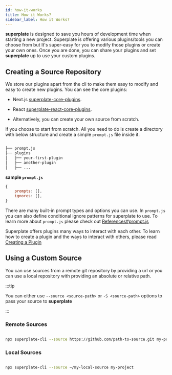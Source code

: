 ```yaml
---
id: how-it-works
title: How it Works?
sidebar_label: How it Works?
---
```


**superplate** is designed to save you hours of development time when starting a new project. Superplate is offering various plugins/tools you can choose from but It's super-easy for you to modify those plugins or create your own ones. Once you are done, you can share your plugins and set **superplate** up to use your custom plugins.

## Creating a Source Repository

We store our plugins apart from the cli to make them easy to modify and easy to create new plugins. You can see the core plugins:
 - Next.js [superplate-core-plugins](https://github.com/pankod/superplate-core-plugins).
 - React [superplate-react-core-plugins](https://github.com/pankod/superplate-react-core-plugins).

- Alternatively, you can create your own source from scratch.

If you choose to start from scratch. All you need to do is create a directory with below structure and create a simple `prompt.js` file inside it.

```bash

├── prompt.js
├── plugins
│   ├── your-first-plugin
│   ├── another-plugin
│   ├── ...

```

**sample `prompt.js`**

```js
{
    prompts: [],
    ignores: [],
}
```

There are many built-in prompt types and options you can use. In `prompt.js` you can also define conditional ignore patterns for superplate to use. To learn more about `prompt.js` please check out [References#prompt.js](references#promptjs)

Superplate offers plugins many ways to interact with each other. To learn how to create a plugin and the ways to interact with others, please read [Creating a Plugin](creating-a-plugin)


## Using a Custom Source

You can use sources from a remote git repository by providing a url or you can use a local repository with providing an absolute or relative path.

:::tip

You can either use `--source <source-path>` or `-S <source-path>` options to pass your source to **superplate**

:::

### Remote Sources

```bash

npx superplate-cli --source https://github.com/path-to-source.git my-project

```

### Local Sources


```bash

npx superplate-cli --source ~/my-local-source my-project

```
